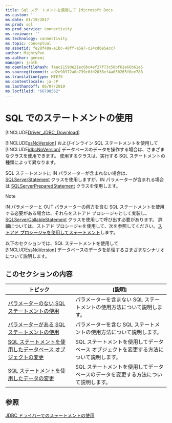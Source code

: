 ```yaml
---
title: Sql ステートメントを使用して |Microsoft Docs
ms.custom: ''
ms.date: 01/19/2017
ms.prod: sql
ms.prod_service: connectivity
ms.reviewer: ''
ms.technology: connectivity
ms.topic: conceptual
ms.assetid: fe28f48a-e1bc-48ff-a5e7-c24cd6e5ecc7
author: MightyPen
ms.author: genemi
manager: jroth
ms.openlocfilehash: faac11590e21ec6bc4ef27f73c50bf61a66b61a5
ms.sourcegitcommit: ad2e98972a0e739c0fd2038ef4a030265f0ee788
ms.translationtype: MTE75
ms.contentlocale: ja-JP
ms.lasthandoff: 06/07/2019
ms.locfileid: "66798562"
---
```

# <a name="using-statements-with-sql"></a>SQL でのステートメントの使用

[!INCLUDE[Driver_JDBC_Download](../../includes/driver_jdbc_download.md)]

[!INCLUDE[ssNoVersion](../../includes/ssnoversion-md.md)] およびインライン SQL ステートメントを使用して [!INCLUDE[jdbcNoVersion](../../includes/jdbcnoversion_md.md)] データベースのデータを操作する場合は、さまざまなクラスを使用できます。 使用するクラスは、実行する SQL ステートメントの種類によって異なります。  
  
SQL ステートメントに IN パラメーターが含まれない場合は、[SQLServerStatement](../../connect/jdbc/reference/sqlserverstatement-class.md) クラスを使用しますが、IN パラメーターが含まれる場合は [SQLServerPreparedStatement](../../connect/jdbc/reference/sqlserverpreparedstatement-class.md) クラスを使用します。  
  
> [!NOTE]  
> IN パラメーターと OUT パラメーターの両方を含む SQL ステートメントを使用する必要がある場合は、それらをストアド プロシージャとして実装し、[SQLServerCallableStatement](../../connect/jdbc/reference/sqlservercallablestatement-class.md) クラスを使用して呼び出す必要があります。 詳細については、ストアド プロシージャを使用して、次を参照してください。[ストアド プロシージャを使用してステートメント](../../connect/jdbc/using-statements-with-stored-procedures.md)します。  
  
以下のセクションでは、SQL ステートメントを使用して [!INCLUDE[ssNoVersion](../../includes/ssnoversion-md.md)] データベースのデータを処理するさまざまなシナリオについて説明します。  

## <a name="in-this-section"></a>このセクションの内容  

| トピック                                                                                                                        | [説明]                                                       |
| ---------------------------------------------------------------------------------------------------------------------------- | ----------------------------------------------------------------- |
| [パラメーターのない SQL ステートメントの使用](../../connect/jdbc/using-an-sql-statement-with-no-parameters.md)                 | パラメーターを含まない SQL ステートメントの使用方法について説明します。   |
| [パラメーターがある SQL ステートメントの使用](../../connect/jdbc/using-an-sql-statement-with-parameters.md)                       | パラメーターを含む SQL ステートメントの使用方法について説明します。      |
| [SQL ステートメントを使用したデータベース オブジェクトの変更](../../connect/jdbc/using-an-sql-statement-to-modify-database-objects.md) | SQL ステートメントを使用してデータベース オブジェクトを変更する方法について説明します。   |
| [SQL ステートメントを使用したデータの変更](../../connect/jdbc/using-an-sql-statement-to-modify-data.md)                         | SQL ステートメントを使用してデータベースのデータを変更する方法について説明します。 |
  
## <a name="see-also"></a>参照

[JDBC ドライバーでのステートメントの使用](../../connect/jdbc/using-statements-with-the-jdbc-driver.md)  
